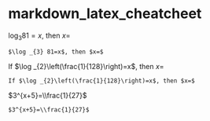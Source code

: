 # markdown_latex_cheatcheet



$\log _{3} 81=x$, then $x=$ 
```
$\log _{3} 81=x$, then $x=$ 
```


If $\log _{2}\left(\frac{1}{128}\right)=x$, then $x=$
```
If $\log _{2}\left(\frac{1}{128}\right)=x$, then $x=$
```

$3^{x+5}=\\frac{1}{27}$
```
$3^{x+5}=\\frac{1}{27}$
```
